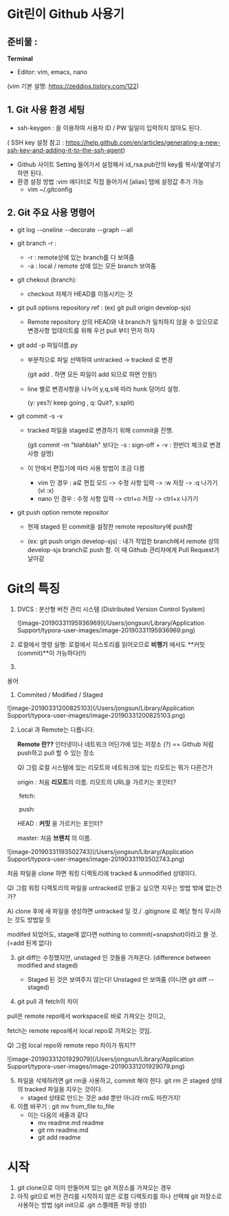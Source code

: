 # Git린이 Github 사용기

## **준비물 :**

**Terminal**

* Editor: vim, emacs, nano

(vim 기본 설명: https://zeddios.tistory.com/122)

## 1. Git 사용 환경 세팅

* ssh-keygen : 을 이용하여 사용자 ID / PW 일일이 입력하지 않아도 된다.

( SSH key 설정 참고 : <https://help.github.com/en/articles/generating-a-new-ssh-key-and-adding-it-to-the-ssh-agent>)

* Github 사이트 Setting 들어가서 설정해서 id_rsa.pub안의 key를 복사/붙여넣기 하면 된다.
* 환경 설정 방법 :vim 에디터로 직접 들어가서 [alias] 탭에 설정값 추가 가능
  * vim ~/.gitconfig 



## 2. Git 주요 사용 명령어

*  git log --oneline --decorate --graph --all

* git branch -r :

  * -r : remote상에 있는 branch를 다 보여줌
  * -a : local / remote 상에 있는 모든 branch 보여줌

* git chekout (branch):

  * checkout 자체가 HEAD를 이동시키는 것

* git pull options repository ref : (ex) git pull origin develop-sjs)

  * Remote repository 상의 HEAD와 내 branch가 일치하지 않을 수 있으므로 변경사항 업데이트를 위해 우선 pull 부터 먼저 하자

* git add -p 파일이름.py 

  * 부분적으로 파일 선택하여 untracked -> tracked 로 변경 

    (git add . 하면 모든 파일이 add 되므로 하면 안됨!)

  * line 별로 변경사항을 나누어 y,q,s에 따라 hunk 덩어리 설정.

    (y: yes?/ keep going , q: Quit?, s:split) 

* git commit -s -v 

  * tracked 파일을 staged로 변경하기 위해 commit을 진행.

    (git commit -m "blahblah" 보다는 -s : sign-off +  -v : 한번더 체크로 변경사항 설명)

  * 이 안에서 편집기에 따라 사용 방법이 조금 다름

    * vim 인 경우 : a로 편집 모드 -> 수정 사항 입력 -> :w 저장 -> :q 나가기 (vi :x)
    * nano 인 경우 : 수정 사항 입력 -> ctrl+o 저장 -> ctrl+x 나가기

* git push option remote repositor

  * 현재 staged 된 commit을 설정한 remote repository에 push함

  *  (ex: git push origin develop-sjs) : 내가 작업한 branch에서 remote 상의 develop-sjs branch로 push 함. 이 때 Github 관리자에게 Pull Request가 날아감

    

# Git의 특징

1. DVCS : 분산형 버전 관리 시스템 (Distributed Version Control System)

   ![image-20190331195936969](/Users/jongsun/Library/Application Support/typora-user-images/image-20190331195936969.png)

2. 로컬에서 명령 실행: 로컬에서 히스토리를 읽어오므로 **비행기** 에서도 **커밋(commit)**이 가능하다(!!)
3. 

용어 

1. Commited / Modified / Staged

![image-20190331200825103](/Users/jongsun/Library/Application Support/typora-user-images/image-20190331200825103.png)

2. Local 과 Remote는 다릅니다.

   **Remote 란??** 인터넷이나 네트워크 어딘가에 있는 저장소 (?) == Github 처럼 push하고 pull 할 수 있는 장소

   Q) 그럼 로컬 시스템에 있는 리모트와 네트워크에 있는 리모트는 뭐가 다른건가

   origin : 처음 **리모트**의 이름. 리모트의 URL을 가르키는 포인터? 

   ​	fetch:

   ​	push:

   HEAD : **커밋** 을 가르키는 포인터?

   master: 처음 **브랜치** 의 이름.

   

![image-20190331193502743](/Users/jongsun/Library/Application Support/typora-user-images/image-20190331193502743.png)

처음 파일을 clone 하면 워킹 디렉토리에 tracked & unmodified 상태이다.

Q) 그럼 워킹 디렉토리의 파일을 untracked로 만들고 싶으면 지우는 방법 밖에 없는건가?

A) clone 후에 새 파일을 생성하면 untracked 일 것./ .gitignore 로 해당 형식 무시하는 것도 방법일 듯

modifed 되었어도, stage에 없다면 nothing to commit(=snapshot)이라고 뜰 것. (=add 된게 없다)

3. git diff는 수정했지만, unstaged 인 것들을 가져온다. (difference between modified and staged)
   * Staged 된 것은 보여주지 않는다! Unstaged 만 보여줌 (아니면 git diff --staged)

4. git pull 과 fetch의 차이

pull은 remote repo에서 workspace로 바로 가져오는 것이고,

fetch는 remote repos에서 local repo로 가져오는 것임.

Q) 그럼 local repo와 remote repo 차이가 뭐지??

![image-20190331201929079](/Users/jongsun/Library/Application Support/typora-user-images/image-20190331201929079.png)

5. 파일을 삭제하려면 git rm을 사용하고, commit 해야 한다. git rm 은 staged 상태의 tracked 파일을 지우는 것이다.
   * staged 상태로 만드는 것은 add 뿐만 아니라 rm도 마찬가지!
6. 이름 바꾸기 : git mv from_file to_file
   * 이는 다음의 세줄과 같다
     * mv readme.md readme
     * git rm readme.md
     * git add readme



# 시작

1. git clone으로 이미 만들어져 있는 git 저장소를 가져오는 경우
2. 아직 git으로 버전 관리를 시작하지 않은 로컬 디렉토리를 하나 선택해 git 저장소로 사용하는 방법 (git init으로 .git 스켈레톤 파일 생성)